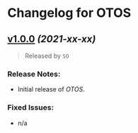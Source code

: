 # Changelog for OTOS

## [v1.0.0](https://github.com/knuffel-v2/OTOS/releases/tag/v1.0.0) *(2021-xx-xx)*

>Released by `SO`

### Release Notes:
- Initial release of *OTOS*.

### Fixed Issues:

- n/a
